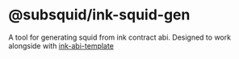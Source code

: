 # @subsquid/ink-squid-gen

A tool for generating squid from ink contract abi. Designed to work alongside with [ink-abi-template](https://github.com/subsquid/squid-ink-abi-template)
